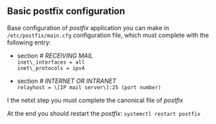 Basic postfix configuration
---------------------------
Base configuration of *postfix* application you can make in
`/etc/postfix/main.cfg` configuration file, which must complete 
with the following entry:
- section *# RECEIVING MAIL*\
`inet\_interfaces = all`\
`inet\_protocols = ipv4`

- section *# INTERNET OR INTRANET*\
`relayhost = \[IP mail server\]:25 (port number)`

I the netxt step you must complete the canonical file
of *postfix*

At the end you should restart the *postfix*:
`systemctl restart postfix`
